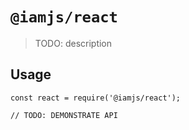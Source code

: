 # `@iamjs/react`

> TODO: description

## Usage

```
const react = require('@iamjs/react');

// TODO: DEMONSTRATE API
```
